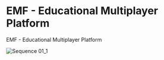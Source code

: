 # EMF - Educational Multiplayer Platform
EMF - Educational Multiplayer Platform



![Sequence 01_1](https://user-images.githubusercontent.com/48179479/193280353-260d1d54-02e5-4ee9-bf26-59a9a1d6025a.gif)
